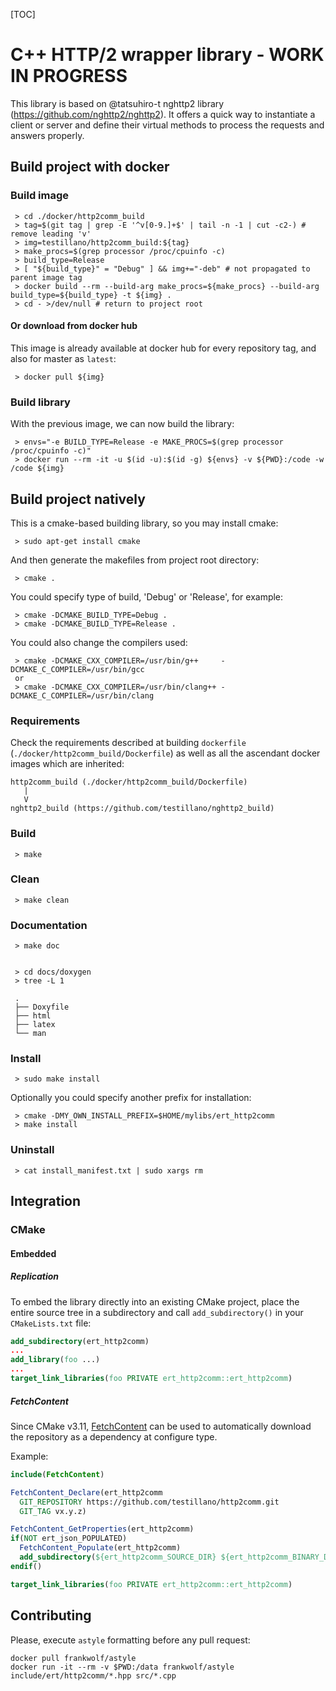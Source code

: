 [TOC]

# C++ HTTP/2 wrapper library - WORK IN PROGRESS

This library is based on @tatsuhiro-t nghttp2 library (https://github.com/nghttp2/nghttp2).
It offers a quick way to instantiate a client or server and define their virtual methods to
process the requests and answers properly.

## Build project with docker

### Build image

     > cd ./docker/http2comm_build
     > tag=$(git tag | grep -E '^v[0-9.]+$' | tail -n -1 | cut -c2-) # remove leading 'v'
     > img=testillano/http2comm_build:${tag}
     > make_procs=$(grep processor /proc/cpuinfo -c)
     > build_type=Release
     > [ "${build_type}" = "Debug" ] && img+="-deb" # not propagated to parent image tag
     > docker build --rm --build-arg make_procs=${make_procs} --build-arg build_type=${build_type} -t ${img} .
     > cd - >/dev/null # return to project root

#### Or download from docker hub

This image is already available at docker hub for every repository tag, and also for master as `latest`:

     > docker pull ${img}

### Build library

With the previous image, we can now build the library:

     > envs="-e BUILD_TYPE=Release -e MAKE_PROCS=$(grep processor /proc/cpuinfo -c)"
     > docker run --rm -it -u $(id -u):$(id -g) ${envs} -v ${PWD}:/code -w /code ${img}

## Build project natively

This is a cmake-based building library, so you may install cmake:

     > sudo apt-get install cmake

And then generate the makefiles from project root directory:

     > cmake .

You could specify type of build, 'Debug' or 'Release', for example:

     > cmake -DCMAKE_BUILD_TYPE=Debug .
     > cmake -DCMAKE_BUILD_TYPE=Release .

You could also change the compilers used:

     > cmake -DCMAKE_CXX_COMPILER=/usr/bin/g++     -DCMAKE_C_COMPILER=/usr/bin/gcc
     or
     > cmake -DCMAKE_CXX_COMPILER=/usr/bin/clang++ -DCMAKE_C_COMPILER=/usr/bin/clang

### Requirements

Check the requirements described at building `dockerfile` (`./docker/http2comm_build/Dockerfile`) as well as all the ascendant docker images which are inherited:

```
http2comm_build (./docker/http2comm_build/Dockerfile)
   |
   V
nghttp2_build (https://github.com/testillano/nghttp2_build)
```

### Build

     > make

### Clean

     > make clean

### Documentation

     > make doc


     > cd docs/doxygen
     > tree -L 1

     .
     ├── Doxyfile
     ├── html
     ├── latex
     └── man

### Install

     > sudo make install

Optionally you could specify another prefix for installation:

     > cmake -DMY_OWN_INSTALL_PREFIX=$HOME/mylibs/ert_http2comm
     > make install

### Uninstall

     > cat install_manifest.txt | sudo xargs rm

## Integration

### CMake

#### Embedded

##### Replication

To embed the library directly into an existing CMake project, place the entire source tree in a subdirectory and call `add_subdirectory()` in your `CMakeLists.txt` file:

```cmake
add_subdirectory(ert_http2comm)
...
add_library(foo ...)
...
target_link_libraries(foo PRIVATE ert_http2comm::ert_http2comm)
```

##### FetchContent

Since CMake v3.11,
[FetchContent](https://cmake.org/cmake/help/v3.11/module/FetchContent.html) can be used to automatically download the repository as a dependency at configure type.

Example:

```cmake
include(FetchContent)

FetchContent_Declare(ert_http2comm
  GIT_REPOSITORY https://github.com/testillano/http2comm.git
  GIT_TAG vx.y.z)

FetchContent_GetProperties(ert_http2comm)
if(NOT ert_json_POPULATED)
  FetchContent_Populate(ert_http2comm)
  add_subdirectory(${ert_http2comm_SOURCE_DIR} ${ert_http2comm_BINARY_DIR} EXCLUDE_FROM_ALL)
endif()

target_link_libraries(foo PRIVATE ert_http2comm::ert_http2comm)
```

## Contributing

Please, execute `astyle` formatting before any pull request:

    docker pull frankwolf/astyle
    docker run -it --rm -v $PWD:/data frankwolf/astyle include/ert/http2comm/*.hpp src/*.cpp
